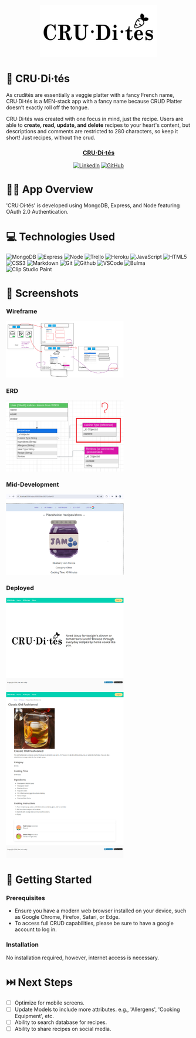 <div id="header" align="center" alt="banner image">

<img src="public/images/cruditesBanner.png" alt="Wireframe" width="320" height="auto">

</div>


📝 CRU·Di·tés
============
As crudités are essentially a veggie platter with a fancy French name, CRU·Di·tés is a MEN-stack app with a fancy name because CRUD Platter doesn’t exactly roll off the tongue.

CRU·Di·tés was created with one focus in mind, just the recipe. Users are able to **create, read, update, and delete**  recipes to your heart's content, but descriptions and comments are restricted to 280 characters, so keep it short! Just recipes, without the crud.

<div id="description" align="center">

### [CRU·Di·tés](https://crudites-8dba2b292faf.herokuapp.com/)

<a href='https://www.linkedin.com/in/paulcorpuzseattle/' target="_blank"><img alt='LinkedIn' src='https://img.shields.io/badge/Paul_Corpuz-100000?style=flat&logo=LinkedIn&logoColor=white&labelColor=0077b5&color=0077b5'/></a>
<a href='https://github.com/paulcorpuz/' target="_blank"><img alt='GitHub' src='https://img.shields.io/badge/Paul_Corpuz-100000?style=flat&logo=GitHub&logoColor=white&labelColor=black&color=000000'/></a>


</div>


👨‍🍳 App Overview
============
'CRU·Di·tés' is developed using MongoDB, Express, and Node featuring OAuth 2.0 Authentication.


💻 Technologies Used
==============
![MongoDB](https://img.shields.io/badge/-MongoDB-05122A?style=flat&logo=mongodb)
![Express](https://img.shields.io/badge/-Express-05122A?style=flat&logo=express)
![Node](https://img.shields.io/badge/-Node.js-05122A?style=flat&logo=node.js)
![Trello](https://img.shields.io/badge/-Trello-05122A?style=flat&logo=trello)
![Heroku](https://img.shields.io/badge/-Heroku-05122A?style=flat&logo=heroku)
![JavaScript](https://img.shields.io/badge/-JavaScript-05122A?style=flat&logo=javascript)
![HTML5](https://img.shields.io/badge/-HTML5-05122A?style=flat&logo=html5)
![CSS3](https://img.shields.io/badge/-CSS-05122A?style=flat&logo=css3)
![Markdown](https://img.shields.io/badge/-Markdown-05122A?style=flat&logo=markdown)
![Git](https://img.shields.io/badge/-Git-05122A?style=flat&logo=git)
![Github](https://img.shields.io/badge/-GitHub-05122A?style=flat&logo=github)
![VSCode](https://img.shields.io/badge/-VS_Code-05122A?style=flat&logo=visualstudio)
![Bulma](https://img.shields.io/badge/bulma-00D0B1?style=for-the-badge&logo=bulma&logoColor=white)
<a target="_blank"><img alt='Clip Studio Paint' src='https://img.shields.io/badge/Clip_Studio Paint-100000?style=flat&logo=Clip Studio Paint&logoColor=white&labelColor=333333&color=333333'></a>


📸 Screenshots
==============
### Wireframe
<img src="public/images/wireframe1.png" alt="Wireframe" width="320" height="auto">

### ERD
<img src="public/images/erd1.png" alt="ERD" width="320" height="auto">


### Mid-Development
<img src="public/images/midDev1.png" alt="Mid Development" width="320" height="auto">

### Deployed
<img src="public/images/deployed1.png" alt="Mid Development" width="320" height="auto">
<img src="public/images/deployed2.png" alt="Mid Development" width="320" height="auto">



🔧 Getting Started 
============
### Prerequisites
- Ensure you have a modern web browser installed on your device, such as Google Chrome, Firefox, Safari, or Edge.
- To access full CRUD capabilities, please be sure to have a google account to log in.


### Installation
No installation required, however, internet access is necessary.


⏭️ Next Steps
============
- [ ] Optimize for mobile screens.
- [ ] Update Models to include more attributes. e.g., 'Allergens', 'Cooking Equipment', etc.
- [ ] Ability to search database for recipes.
- [ ] Ability to share recipes on social media.
